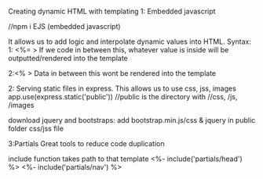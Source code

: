 
Creating dynamic HTML with templating
1: Embedded javascript

//npm i EJS (embedded javascript)


It allows us to add logic and interpolate dynamic values into HTML.
Syntax:
1: <%= >
If we code in between this, whatever value is inside will be outputted/rendered into the template

2:<% >
Data in between this wont be rendered into the template


2: Serving static files in express. This allows us to use css, jss, images 
app.use(express.static('public')) //public is the directory with //css, /js, /images

download jquery and bootstraps:  add bootstrap.min.js/css & jquery in public folder css/jss file


3:Partials 
Great tools to reduce code duplication

include function takes path to that template
<%- include('partials/head') %> 
<%- include('partials/nav') %> 